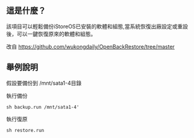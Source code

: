 ##  這是什麼？

該項目可以輕鬆備份iStoreOS已安裝的軟體和組態,當系統恢復出廠設定或重設後，可以一鍵恢復原來的軟體和組態。

改自 https://github.com/wukongdaily/OpenBackRestore/tree/master


## 舉例說明 

假設要備份到 /mnt/sata1-4目錄

執行備份

``
 sh backup.run /mnt/sata1-4' 
``



執行復原

``
 sh restore.run
``
